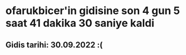 # ofarukbicer'in gidisine son 4 gun 5 saat 41 dakika 30 saniye kaldi

## Gidis tarihi: 30.09.2022 :(